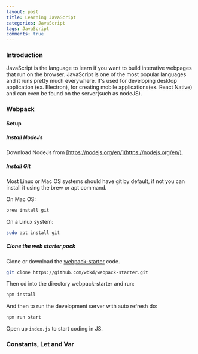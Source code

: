 ```yaml
---
layout: post
title: Learning JavaScript
categories: JavaScript
tags: JavaScript
comments: true
---
```


### Introduction

JavaScript is the language to learn if you want to build interative webpages that run on the browser. JavaScript is 
one of the most popular languages and it runs pretty much everywhere. It's used for developing desktop application
(ex. Electron), for creating mobile applications(ex. React Native) and can even be found on the server(such as nodeJS).

### Webpack

#### Setup

##### Install NodeJs

Download NodeJs from [https://nodejs.org/en/](https://nodejs.org/en/).

##### Install Git

Most Linux or Mac OS systems should have git by default, if not you can install it using the brew or apt command.

On Mac OS:

```bash
brew install git
```

On a Linux system:

```bash
sudo apt install git
```

##### Clone the web starter pack

Clone or download the [webpack-starter](https://github.com/wbkd/webpack-starter) code.

```bash
git clone https://github.com/wbkd/webpack-starter.git
```

Then cd into the directory webpack-starter and run:

```bash
npm install
```

And then to run the development server with auto refresh do:

```bash
npm run start
```

Open up `index.js` to start coding in JS.

### Constants, Let and Var

